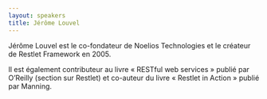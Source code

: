 ```yaml
---
layout: speakers
title: Jérôme Louvel
---
```

Jérôme Louvel est le co-fondateur de Noelios Technologies et le créateur de Restlet Framework en 2005.

Il est également contributeur au livre « RESTful web services » publié par O’Reilly (section sur Restlet) et co-auteur du livre « Restlet in Action » publié par Manning.
